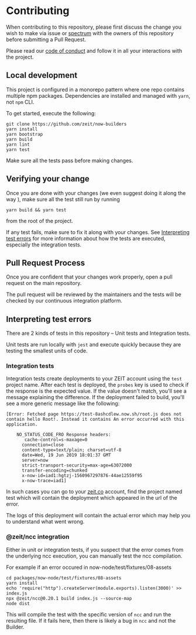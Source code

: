 # Contributing

When contributing to this repository, please first discuss the change you wish to make via issue or [spectrum](https://spectrum.chat/zeit) with the owners of this repository before submitting a Pull Request.

Please read our [code of conduct](CODE_OF_CONDUCT.md) and follow it in all your interactions with the project.

## Local development

This project is configured in a monorepo pattern where one repo contains multiple npm packages. Dependencies are installed and managed with `yarn`, not `npm` CLI. 

To get started, execute the following:

```
git clone https://github.com/zeit/now-builders
yarn install
yarn bootstrap
yarn build
yarn lint
yarn test
```

Make sure all the tests pass before making changes.

## Verifying your change

Once you are done with your changes (we even suggest doing it along the way ), make sure all the test still run by running

```
yarn build && yarn test
```

from the root of the project.

If any test fails, make sure to fix it along with your changes. See [Interpreting test errors](#Interpreting-test-errors) for more information about how the tests are executed, especially the integration tests.

## Pull Request Process

Once you are confident that your changes work properly, open a pull request on the main repository.

The pull request will be reviewed by the maintainers and the tests will be checked by our continuous integration platform.

## Interpreting test errors

There are 2 kinds of tests in this repository – Unit tests and Integration tests.
 
Unit tests are run locally with `jest` and execute quickly because they are testing the smallest units of code.

### Integration tests

Integration tests create deployments to your ZEIT account using the `test` project name. After each test is deployed, the `probes` key is used to check if the response is the expected value. If the value doesn't match, you'll see a message explaining the difference. If the deployment failed to build, you'll see a more generic message like the following:

```
[Error: Fetched page https://test-8ashcdlew.now.sh/root.js does not contain hello Root!. Instead it contains An error occurred with this application.

    NO_STATUS_CODE_FRO Response headers:
       cache-control=s-maxage=0
      connection=close
      content-type=text/plain; charset=utf-8
      date=Wed, 19 Jun 2019 18:01:37 GMT
      server=now
      strict-transport-security=max-age=63072000
      transfer-encoding=chunked
      x-now-id=iad1:hgtzj-1560967297876-44ae12559f95
      x-now-trace=iad1]
```

In such cases you can go to your [zeit.co](https://zeit.co) account, find the project named test which will contain the deployment which appeared in the url of the error.

The logs of this deployment will contain the actual error which may help you to understand what went wrong.

### @zeit/ncc integration

Either in unit or integration tests, if you suspect that the error comes from the underlying ncc execution, you can manually test the ncc compilation.

For example if an error occured in now-node/test/fixtures/08-assets

```
cd packages/now-node/test/fixtures/08-assets
yarn install
echo 'require("http").createServer(module.exports).listen(3000)' >> index.js
npx @zeit/ncc@0.20.1 build index.js --source-map
node dist
```

This will compile the test with the specific version of `ncc` and run the resulting file. If it fails here, then there is likely a bug in `ncc` and not the Builder.
